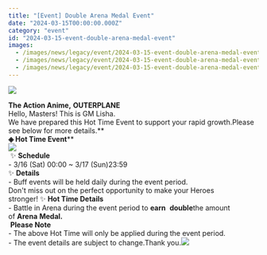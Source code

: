 ```yaml
---
title: "[Event] Double Arena Medal Event"
date: "2024-03-15T00:00:00.000Z"
category: "event"
id: "2024-03-15-event-double-arena-medal-event"
images:
  - /images/news/legacy/event/2024-03-15-event-double-arena-medal-event/f2e5bc8db94d48b491462991adf860ac.webp
  - /images/news/legacy/event/2024-03-15-event-double-arena-medal-event/9d0b16052eaf4025b1fc804e533904fb_002.webp
  - /images/news/legacy/event/2024-03-15-event-double-arena-medal-event/d65e705e3c054dfea612ecf7b1d788aa.webp
---
```


![](/images/news/legacy/event/2024-03-15-event-double-arena-medal-event/f2e5bc8db94d48b491462991adf860ac.webp)  
  
**The Action Anime,** **OUTERPLANE**  
Hello, Masters! This is GM Lisha.  
We have prepared this Hot Time Event to support your rapid growth.Please see below for more details.**  
**◈ Hot Time Event****  
![](/images/news/legacy/event/2024-03-15-event-double-arena-medal-event/9d0b16052eaf4025b1fc804e533904fb_002.webp)  
 ✨ **Schedule**   
\- 3/16 (Sat) 00:00 ~ 3/17 (Sun)23:59  
✨ **Details**  
\- Buff events will be held daily during the event period.  
Don't miss out on the perfect opportunity to make your Heroes stronger! ✨ **Hot Time Details**  
\- Battle in Arena during the event period to **earn**  **double**the amount of **Arena** **Medal.**  
 ****Please Note****    
\- The above Hot Time will only be applied during the event period.  
\- The event details are subject to change.Thank you.![](/images/news/legacy/event/2024-03-15-event-double-arena-medal-event/d65e705e3c054dfea612ecf7b1d788aa.webp)
